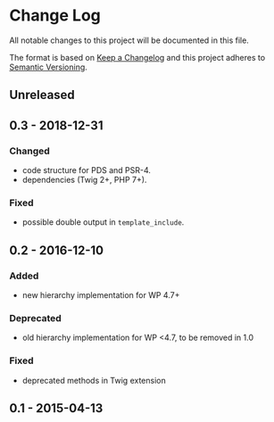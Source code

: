 # Change Log
All notable changes to this project will be documented in this file.

The format is based on [Keep a Changelog](http://keepachangelog.com/) 
and this project adheres to [Semantic Versioning](http://semver.org/).

## Unreleased

## 0.3 - 2018-12-31

### Changed
- code structure for PDS and PSR-4.
- dependencies (Twig 2+, PHP 7+).

### Fixed
- possible double output in `template_include`.

## 0.2 - 2016-12-10

### Added
- new hierarchy implementation for WP 4.7+ 

### Deprecated
- old hierarchy implementation for WP <4.7, to be removed in 1.0

### Fixed
- deprecated methods in Twig extension

## 0.1 - 2015-04-13